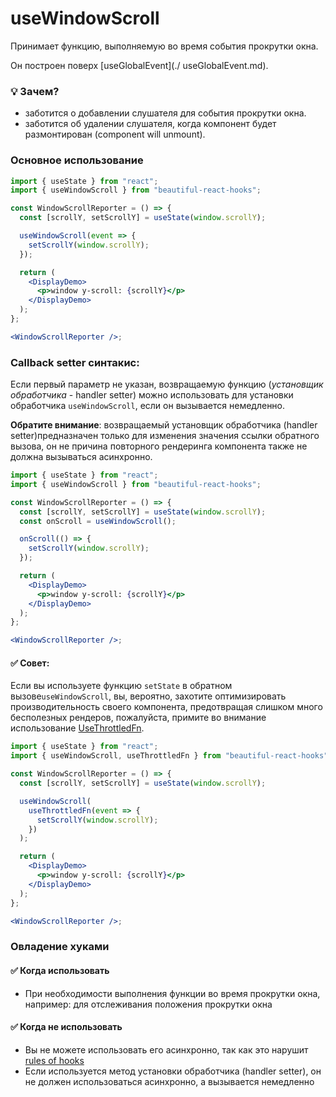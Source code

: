 # useWindowScroll

Принимает функцию, выполняемую во время события прокрутки окна.

Он построен поверх [useGlobalEvent](./ useGlobalEvent.md).

### 💡 Зачем?

- заботится о добавлении слушателя для события прокрутки окна.
- заботится об удалении слушателя, когда компонент будет размонтирован (component will unmount).

### Основное использование

```jsx harmony
import { useState } from "react";
import { useWindowScroll } from "beautiful-react-hooks";

const WindowScrollReporter = () => {
  const [scrollY, setScrollY] = useState(window.scrollY);

  useWindowScroll(event => {
    setScrollY(window.scrollY);
  });

  return (
    <DisplayDemo>
      <p>window y-scroll: {scrollY}</p>
    </DisplayDemo>
  );
};

<WindowScrollReporter />;
```

### Callback setter синтакис:

Если первый параметр не указан, возвращаемую функцию (_установщик обработчика_ - handler setter) можно использовать для
установки обработчика `useWindowScroll`, если он вызывается немедленно.

**Обратите внимание**: возвращаемый установщик обработчика (handler setter)предназначен только для изменения значения ссылки обратного вызова, он не
причина повторного рендеринга компонента также не должна вызываться асинхронно.

```jsx harmony
import { useState } from "react";
import { useWindowScroll } from "beautiful-react-hooks";

const WindowScrollReporter = () => {
  const [scrollY, setScrollY] = useState(window.scrollY);
  const onScroll = useWindowScroll();

  onScroll(() => {
    setScrollY(window.scrollY);
  });

  return (
    <DisplayDemo>
      <p>window y-scroll: {scrollY}</p>
    </DisplayDemo>
  );
};

<WindowScrollReporter />;
```

#### ✅ Совет:

Если вы используете функцию `setState` в обратном вызове`useWindowScroll`, вы, вероятно, захотите оптимизировать производительность своего компонента, предотвращая слишком много бесполезных рендеров, пожалуйста, примите во внимание использование
[UseThrottledFn](useThrottledFn.md).

```jsx harmony
import { useState } from "react";
import { useWindowScroll, useThrottledFn } from "beautiful-react-hooks";

const WindowScrollReporter = () => {
  const [scrollY, setScrollY] = useState(window.scrollY);

  useWindowScroll(
    useThrottledFn(event => {
      setScrollY(window.scrollY);
    })
  );

  return (
    <DisplayDemo>
      <p>window y-scroll: {scrollY}</p>
    </DisplayDemo>
  );
};

<WindowScrollReporter />;
```

### Овладение хуками

#### ✅ Когда использовать

- При необходимости выполнения функции во время прокрутки окна, например: для отслеживания положения прокрутки окна

#### ✅ Когда не использовать

- Вы не можете использовать его асинхронно, так как это нарушит [rules of hooks](https://reactjs.org/docs/hooks-rules.html)
- Если используется метод установки обработчика (handler setter), он не должен использоваться асинхронно, а вызывается немедленно
